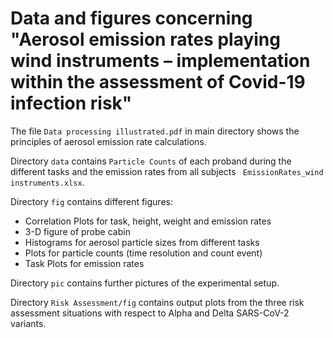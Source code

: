 # Data and figures concerning "Aerosol emission rates playing wind instruments – implementation within the assessment of Covid-19 infection risk"

The file `Data processing illustrated.pdf` in main directory shows the principles of aerosol emission rate calculations.

Directory `data` contains `Particle Counts` of each proband during the different tasks and the emission rates from all subjects `
EmissionRates_wind instruments.xlsx`.

Directory `fig` contains different figures:
- Correlation Plots for task, height, weight and emission rates 
- 3-D figure of probe cabin
- Histograms for aerosol particle sizes from different tasks
- Plots for particle counts (time resolution and count event)
- Task Plots for emission rates

Directory `pic` contains further pictures of the experimental setup.

Directory `Risk Assessment/fig` contains output plots from the three risk assessment situations with respect to Alpha and Delta SARS-CoV-2 variants.


